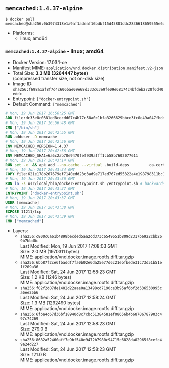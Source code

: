 ## `memcached:1.4.37-alpine`

```console
$ docker pull memcached@sha256:0b3974318e1a9af1adeaf16bdbf15d45881ddc2836618659555e6dd5c745ef3d
```

-	Platforms:
	-	linux; amd64

### `memcached:1.4.37-alpine` - linux; amd64

-	Docker Version: 17.03.1-ce
-	Manifest MIME: `application/vnd.docker.distribution.manifest.v2+json`
-	Total Size: **3.3 MB (3264447 bytes)**  
	(compressed transfer size, not on-disk size)
-	Image ID: `sha256:f698a1af8f7d4c606bae09e68d333c63e9fe09e68174c4bfdeb2728f6d40eddc`
-	Entrypoint: `["docker-entrypoint.sh"]`
-	Default Command: `["memcached"]`

```dockerfile
# Mon, 19 Jun 2017 16:56:25 GMT
ADD file:dc33e8c0381ed8cecdd07c4b77c58a0c1bfa3266629bbce3fc0e49a047fbdd62 in / 
# Mon, 19 Jun 2017 16:56:48 GMT
CMD ["/bin/sh"]
# Mon, 19 Jun 2017 20:42:55 GMT
RUN adduser -D memcache
# Mon, 19 Jun 2017 20:42:56 GMT
ENV MEMCACHED_VERSION=1.4.37
# Mon, 19 Jun 2017 20:42:56 GMT
ENV MEMCACHED_SHA1=6a6c2ab70e9470fef939afff1cb58b7602077611
# Mon, 19 Jun 2017 20:43:14 GMT
RUN set -x 	&& apk add --no-cache --virtual .build-deps 		ca-certificates 		coreutils 		cyrus-sasl-dev 		dpkg-dev dpkg 		gcc 		libc-dev 		libevent-dev 		libressl 		linux-headers 		make 		perl 		tar 	&& wget -O memcached.tar.gz "https://memcached.org/files/memcached-$MEMCACHED_VERSION.tar.gz" 	&& echo "$MEMCACHED_SHA1  memcached.tar.gz" | sha1sum -c - 	&& mkdir -p /usr/src/memcached 	&& tar -xzf memcached.tar.gz -C /usr/src/memcached --strip-components=1 	&& rm memcached.tar.gz 	&& cd /usr/src/memcached 	&& ./configure 		--build="$(dpkg-architecture --query DEB_BUILD_GNU_TYPE)" 		--enable-sasl 	&& make -j "$(nproc)" 	&& make install 	&& cd / && rm -rf /usr/src/memcached 	&& runDeps="$( 		scanelf --needed --nobanner --recursive /usr/local 			| awk '{ gsub(/,/, "\nso:", $2); print "so:" $2 }' 			| sort -u 			| xargs -r apk info --installed 			| sort -u 	)" 	&& apk add --virtual .memcached-rundeps $runDeps 	&& apk del .build-deps 	&& memcached -V
# Mon, 19 Jun 2017 20:43:34 GMT
COPY file:621e178b267679ef7140edd23c3ad9e717ed767ed55322a4e198798311bc1d36 in /usr/local/bin/ 
# Mon, 19 Jun 2017 20:43:36 GMT
RUN ln -s usr/local/bin/docker-entrypoint.sh /entrypoint.sh # backwards compat
# Mon, 19 Jun 2017 20:43:37 GMT
ENTRYPOINT ["docker-entrypoint.sh"]
# Mon, 19 Jun 2017 20:43:37 GMT
USER [memcache]
# Mon, 19 Jun 2017 20:43:38 GMT
EXPOSE 11211/tcp
# Mon, 19 Jun 2017 20:43:39 GMT
CMD ["memcached"]
```

-	Layers:
	-	`sha256:c800c6a61b4898becded5aa2cd373c6549651b809d2317b6922cbb269b7bbd0c`  
		Last Modified: Mon, 19 Jun 2017 17:08:03 GMT  
		Size: 2.0 MB (1970311 bytes)  
		MIME: application/vnd.docker.image.rootfs.diff.tar.gzip
	-	`sha256:6bb87f2ce6fbaddf7fa0b02e6da25e77d6c21ebfbede31c73d51b51e1f209a36`  
		Last Modified: Sat, 24 Jun 2017 12:58:23 GMT  
		Size: 1.2 KB (1246 bytes)  
		MIME: application/vnd.docker.image.rootfs.diff.tar.gzip
	-	`sha256:f02f2d87de1402d22aae0a13498cd7190ce3b95af6bf2d536530995ca6ee25b6`  
		Last Modified: Sat, 24 Jun 2017 12:58:24 GMT  
		Size: 1.3 MB (1292490 bytes)  
		MIME: application/vnd.docker.image.rootfs.diff.tar.gzip
	-	`sha256:6fba4c67d36bf18940d8c7cbc51384581ef08656b4b68706787903c497c74269`  
		Last Modified: Sat, 24 Jun 2017 12:58:23 GMT  
		Size: 279.0 B  
		MIME: application/vnd.docker.image.rootfs.diff.tar.gzip
	-	`sha256:8682a52460aff7e9bf540e9472b7980c94715c6828da02965f8cefc49a24d227`  
		Last Modified: Sat, 24 Jun 2017 12:58:23 GMT  
		Size: 121.0 B  
		MIME: application/vnd.docker.image.rootfs.diff.tar.gzip
